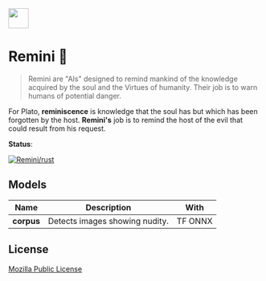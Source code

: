 <img src="https://avatars.githubusercontent.com/u/81774317?s=200&v=4" width="40" />

# Remini 🧠
> Remini are "AIs" designed to remind mankind of the knowledge acquired by the soul and the Virtues of humanity. Their job is to warn humans of potential danger.

For Plato, **reminiscence** is knowledge that the soul has but which has been forgotten by the host. **Remini's** job is to remind the host of the evil that could result from his request.

**Status**:

[![Remini/rust](https://github.com/Gravitalia/Remini/actions/workflows/ci.yml/badge.svg)](https://github.com/Gravitalia/Remini/actions/workflows/ci.yml)

## Models
| Name | Description | With |
| ---- | ----------- | ---- |
| **corpus** |  Detects images showing nudity. | TF ONNX |

## License
[Mozilla Public License](https://github.com/Gravitalia/Autha/blob/master/LICENSE)
